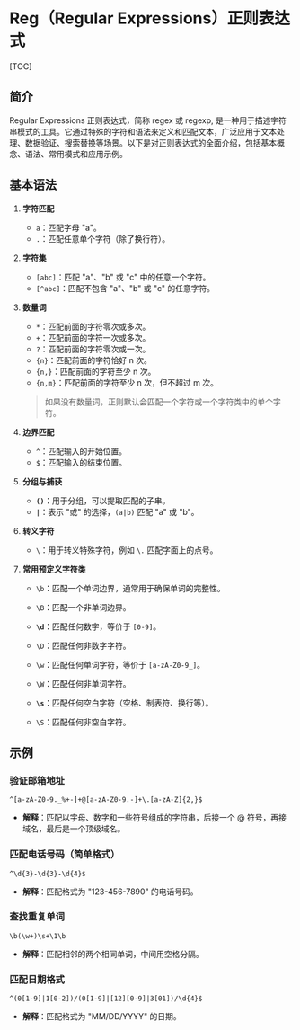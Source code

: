# Reg（Regular Expressions）正则表达式

[TOC]

## 简介

Regular Expressions 正则表达式，简称 regex 或 regexp, 是一种用于描述字符串模式的工具。它通过特殊的字符和语法来定义和匹配文本，广泛应用于文本处理、数据验证、搜索替换等场景。以下是对正则表达式的全面介绍，包括基本概念、语法、常用模式和应用示例。

## 基本语法

1. **字符匹配**

   - `a`：匹配字母 "a"。
   - `.`：匹配任意单个字符（除了换行符）。

2. **字符集**

   - `[abc]`：匹配 "a"、"b" 或 "c" 中的任意一个字符。
   - `[^abc]`：匹配不包含 "a"、"b" 或 "c" 的任意字符。

3. **数量词**

   - `*`：匹配前面的字符零次或多次。
   - `+`：匹配前面的字符一次或多次。
   - `?`：匹配前面的字符零次或一次。
   - `{n}`：匹配前面的字符恰好 n 次。
   - `{n,}`：匹配前面的字符至少 n 次。
   - `{n,m}`：匹配前面的字符至少 n 次，但不超过 m 次。

   > 如果没有数量词，正则默认会匹配一个字符或一个字符类中的单个字符。

4. **边界匹配**

   - `^`：匹配输入的开始位置。
   - `$`：匹配输入的结束位置。

5. **分组与捕获**

   - **`()`**：用于分组，可以提取匹配的子串。
   - **`|`**：表示 "或" 的选择，`(a|b)` 匹配 "a" 或 "b"。

6. **转义字符**

   - `\`：用于转义特殊字符，例如 `\.` 匹配字面上的点号。

7. **常用预定义字符类**

   - `\b`：匹配一个单词边界，通常用于确保单词的完整性。
   - `\B`：匹配一个非单词边界。

   - **`\d`**：匹配任何数字，等价于 `[0-9]`。
   - `\D`：匹配任何非数字字符。
   - `\w`：匹配任何单词字符，等价于 `[a-zA-Z0-9_]`。
   - `\W`：匹配任何非单词字符。
   - **`\s`**：匹配任何空白字符（空格、制表符、换行等）。
   - `\S`：匹配任何非空白字符。

## 示例

### 验证邮箱地址

```
^[a-zA-Z0-9._%+-]+@[a-zA-Z0-9.-]+\.[a-zA-Z]{2,}$
```

- **解释**：匹配以字母、数字和一些符号组成的字符串，后接一个 @ 符号，再接域名，最后是一个顶级域名。

### 匹配电话号码（简单格式）

```
^\d{3}-\d{3}-\d{4}$
```

- **解释**：匹配格式为 "123-456-7890" 的电话号码。

### 查找重复单词

```
\b(\w+)\s+\1\b
```

- **解释**：匹配相邻的两个相同单词，中间用空格分隔。

### 匹配日期格式

```
^(0[1-9]|1[0-2])/(0[1-9]|[12][0-9]|3[01])/\d{4}$
```

- **解释**：匹配格式为 "MM/DD/YYYY" 的日期。